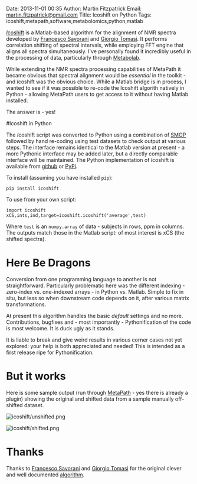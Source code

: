 Date: 2013-11-01 00:35
Author: Martin Fitzpatrick
Email: martin.fitzpatrick@gmail.com
Title: Icoshift on Python
Tags: icoshift,metapath,software,metabolomics,python,matlab

[*I*coshift](http://www.ncbi.nlm.nih.gov/pubmed/20004603) is a Matlab-based algorithm for the alignment of NMR spectra developed by [Francesco Savorani](www.models.life.ku.dk) and [Giorgio Tomasi](www.igm.life.ku.dk). It performs correlation shifting of spectral intervals, while employing FFT engine that aligns all spectra simultaneously. I've personally found it incredibly useful in the processing of data, particularly through [Metabolab](http://beregond.bham.ac.uk/nmrlab/).

While extending the NMR spectra processing capabilities of MetaPath it became obvious that spectral alignment would be *essential* in the toolkit - and *I*coshift was the obvious choice. While a Matlab bridge is in process, I wanted to see if it was possible to re-code the Icoshift algorith natively in Python - allowing MetaPath users to get access to it without having Matlab installed.

The answer is - yes!

#Icoshift in Python

The *I*coshift script was converted to Python using a combination of [SMOP](http://chiselapp.com/user/victorlei/repository/smop-dev/home) followed by hand re-coding using test datasets to check output at various steps. The interface remains identical to the Matlab version at present - a more Pythonic interface may be added later, but a directly comparable interface will be maintained. The Python implementation of *I*coshift is available from [github](https://github.com/mfitzp/icoshift) or [PyPi](https://pypi.python.org/pypi/icoshift/0.1).

To install (assuming you have installed `pip`):

    pip install icoshift

To use from your own script:

    import icoshift
    xCS,ints,ind,target=icoshift.icoshift('average',test)

Where `test` is an `numpy.array` of data - subjects in rows, ppm in columns. The outputs match those in the Matlab script: of most interest is xCS (the shifted spectra).

# Here Be Dragons

Conversion from one programming language to another is not straightforward. Particularly problematic here was the different indexing - zero-index vs. one-indexed arrays - in Python vs. Matlab. Simple to fix in situ, but less so when downstream code depends on it, after various matrix transformations.

At present this algorithm handles the basic *default* settings and no more. Contributions, bugfixes and - most importantly - Pythonification of the code is most welcome. It is duck ugly as it stands.

It is liable to break and give weird results in various corner cases not yet explored: your help is both appreciated and needed! This is intended as a first release ripe for Pythonification.

# But it works

Here is some sample output (run through [MetaPath](http://martinfitzpatrick.name/article/metapath-gets-flexible-an-interactive-analysis-workflow-tool) - yes there is already a plugin) showing the original and shifted data from a sample manually off-shifted dataset.

![icoshift/unshifted.png](/static/images/software/icoshift/unshifted.png)

![icoshift/shifted.png](/static/images/software/icoshift/shifted.png)

# Thanks

Thanks to [Francesco Savorani](www.models.life.ku.dk) and [Giorgio Tomasi](www.igm.life.ku.dk) for the original clever and well documented [algorithm](http://www.ncbi.nlm.nih.gov/pubmed/20004603).